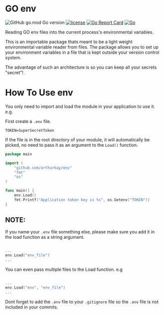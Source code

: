 # GO env

![GitHub go.mod Go version](https://img.shields.io/github/go-mod/go-version/arthurkay/env)
[![license](http://img.shields.io/badge/license-MIT-blue.svg)](https://github.com/arthurkay/env/blob/master/LICENSE)
[![Go Report Card](https://goreportcard.com/badge/github.com/arthurkay/env)](https://goreportcard.com/report/github.com/arthurkay/env)
[![Go](https://github.com/arthurkay/env/actions/workflows/go.yml/badge.svg?branch=master)](https://github.com/arthurkay/env/actions/workflows/go.yml)

Reading GO env files into the current process's environmental variables.

This is an importable package thats meant to be a light weight environmental variable reader from files.
The package allows you to set up your environment variables in a file that is kept outside your version control system.

The advantage of such an architecture is so you can keep all your secrets "secret"!.

# How To Use env

You only need to import and load the module in your application to use it. e.g.


First create a `.env` file.

```.env
TOKEN=SuperSecretToken
```

If the file is in the root directory of your module, it will automatically be picked, no need to pass it as an argument to the `Load()` function.

```go
package main

import (
    "github.com/arthurkay/env"
    "fmt"
    "os"
)

func main() {
    env.Load()
    fmt.Printf("Application token key is %s", os.Getenv("TOKEN"))
}

```

## NOTE:

If you name your `.env` file something else, please make sure you add  it in the load function as a string argument.

```go

...
env.Load("env_file")
...

```

You can even pass multiple files to the Load function. e.g

```go

...
env.Load("env", "env_file")
...


```


Dont forget to add the `.env` file to your `.gitignore` file so the `.env` file is not included in your commits.
